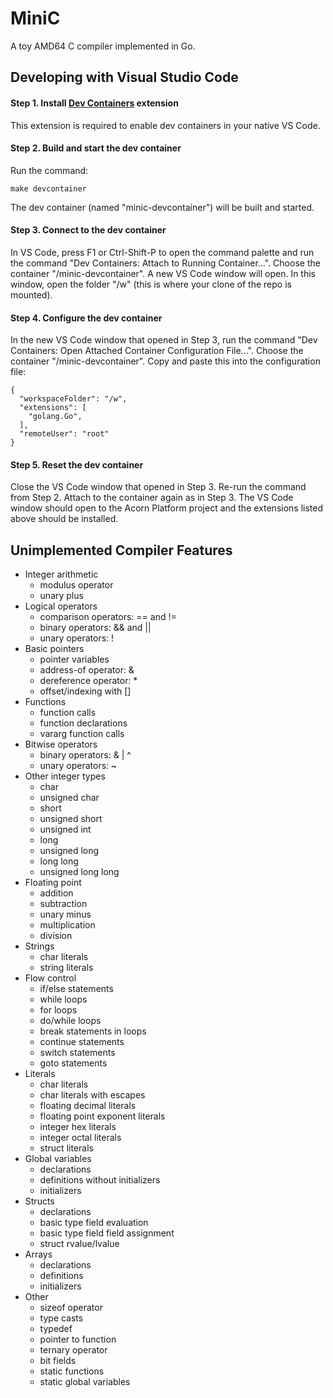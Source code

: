 # MiniC

A toy AMD64 C compiler implemented in Go.

## Developing with Visual Studio Code

#### Step 1. Install [Dev Containers](https://marketplace.visualstudio.com/items?itemName=ms-vscode-remote.remote-containers) extension

This extension is required to enable dev containers in your native VS Code.

#### Step 2. Build and start the dev container

Run the command:
```
make devcontainer
```
The dev container (named "minic-devcontainer") will be built and started.

#### Step 3. Connect to the dev container

In VS Code, press F1 or Ctrl-Shift-P to open the command palette and run the command "Dev Containers: Attach to Running Container...".  Choose the container "/minic-devcontainer".  A new VS Code window will open.  In this window, open the folder "/w" (this is where your clone of the repo is mounted).

#### Step 4. Configure the dev container

In the new VS Code window that opened in Step 3, run the command "Dev Containers: Open Attached Container Configuration File...".  Choose the container "/minic-devcontainer".  Copy and paste this into the configuration file:
```
{
  "workspaceFolder": "/w",
  "extensions": [
    "golang.Go",
  ],
  "remoteUser": "root"
}
```

#### Step 5. Reset the dev container

Close the VS Code window that opened in Step 3.  Re-run the command from Step 2.  Attach to the container again as in Step 3.  The VS Code window should open to the Acorn Platform project and the extensions listed above should be installed.


## Unimplemented Compiler Features

* Integer arithmetic
  * modulus operator
  * unary plus
* Logical operators
  * comparison operators: == and !=
  * binary operators: && and ||
  * unary operators: !
* Basic pointers
  * pointer variables
  * address-of operator: &
  * dereference operator: *
  * offset/indexing with []
* Functions
  * function calls
  * function declarations
  * vararg function calls
* Bitwise operators
  * binary operators: & | ^
  * unary operators: ~
* Other integer types
  * char
  * unsigned char
  * short
  * unsigned short
  * unsigned int
  * long
  * unsigned long
  * long long
  * unsigned long long
* Floating point
  * addition
  * subtraction
  * unary minus
  * multiplication
  * division
* Strings
  * char literals
  * string literals
* Flow control
  * if/else statements
  * while loops
  * for loops
  * do/while loops
  * break statements in loops
  * continue statements
  * switch statements
  * goto statements
* Literals
  * char literals
  * char literals with escapes
  * floating decimal literals
  * floating point exponent literals
  * integer hex literals
  * integer octal literals
  * struct literals
* Global variables
  * declarations
  * definitions without initializers
  * initializers
* Structs
  * declarations
  * basic type field evaluation
  * basic type field field assignment
  * struct rvalue/lvalue
* Arrays
  * declarations
  * definitions
  * initializers
* Other
  * sizeof operator
  * type casts
  * typedef
  * pointer to function
  * ternary operator
  * bit fields
  * static functions
  * static global variables